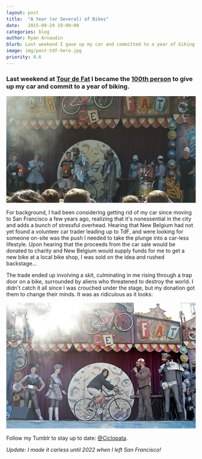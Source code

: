 ```yaml
---
layout: post
title:  "A Year (or Several) of Bikes"
date:   2015-09-29 19:00:00
categories: blog
author: Ryan Arnaudin
blurb: Last weekend I gave up my car and committed to a year of biking. 
image: img/post-tdf-hero.jpg
priority: 0.6
---
```

### Last weekend at [Tour de Fat](https://www.sfbike.org/event/fat_2015/) I became the [100th person](http://www.newbelgium.com/Events/tour-de-fat/CarTrader) to give up my car and commit to a year of biking. 

![Tour de Fat bike trade](/images/posts/tour-de-fat/tour-de-fat-onstage-trade.jpg)

For background, I had been considering getting rid of my car since moving to San Francisco a few years ago, realizing that it's nonessential in the city and adds a bunch of stressful overhead. Hearing that New Belgium had not yet found a volunteer car trader leading up to TdF, and were looking for someone on-site was the push I needed to take the plunge into a car-less lifestyle. Upon hearing that the proceeds from the car sale would be donated to charity and New Belgium would supply funds for me to get a new bike at a local bike shop, I was sold on the idea and rushed backstage... 

The trade ended up involving a skit, culminating in me rising through a trap door on a bike, surrounded by aliens who threatened to destroy the world. I didn't catch it all since I was crouched under the stage, but my donation got them to change their minds. It was as ridiculous as it looks:

![Tour de Fat bike trade](/images/posts/tour-de-fat/tour-de-fat-et-phone-home.jpg)

Follow my Tumblr to stay up to date: [@Ciclopata](http://ciclopata.tumblr.com/).

*Update: I made it carless until 2022 when I left San Francisco!*